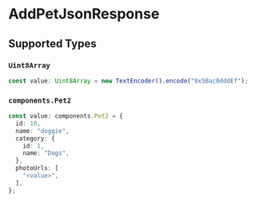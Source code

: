 # AddPetJsonResponse


## Supported Types

### `Uint8Array`

```typescript
const value: Uint8Array = new TextEncoder().encode("0x5Bac0dddEf");
```

### `components.Pet2`

```typescript
const value: components.Pet2 = {
  id: 10,
  name: "doggie",
  category: {
    id: 1,
    name: "Dogs",
  },
  photoUrls: [
    "<value>",
  ],
};
```

